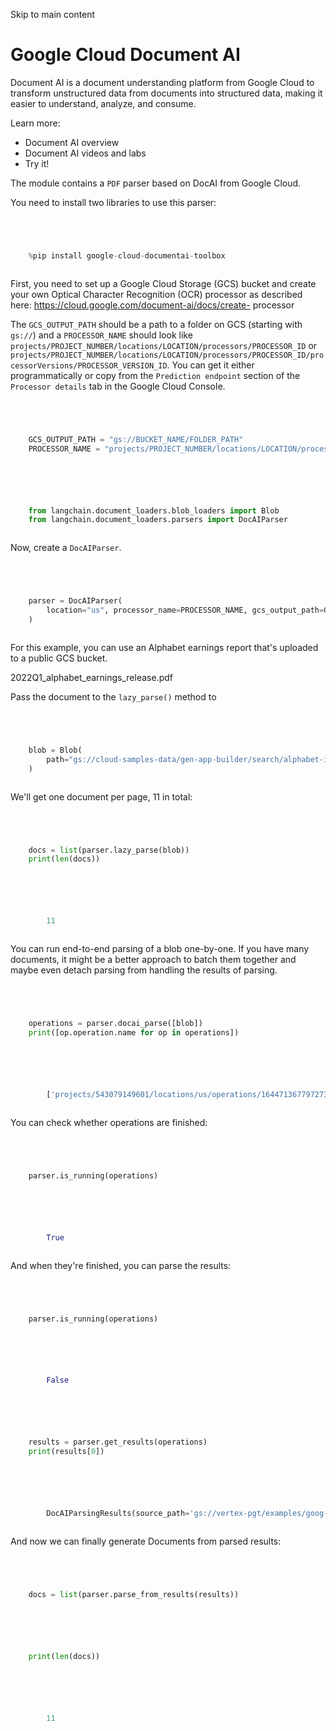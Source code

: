 

Skip to main content

# Google Cloud Document AI

Document AI is a document understanding platform from Google Cloud to transform unstructured data from documents into structured data, making it easier to understand, analyze, and consume.

Learn more:

  * Document AI overview
  * Document AI videos and labs
  * Try it!

The module contains a `PDF` parser based on DocAI from Google Cloud.

You need to install two libraries to use this parser:

```python




    %pip install google-cloud-documentai-toolbox



```


First, you need to set up a Google Cloud Storage (GCS) bucket and create your own Optical Character Recognition (OCR) processor as described here: https://cloud.google.com/document-ai/docs/create-
processor

The `GCS_OUTPUT_PATH` should be a path to a folder on GCS (starting with `gs://`) and a `PROCESSOR_NAME` should look like `projects/PROJECT_NUMBER/locations/LOCATION/processors/PROCESSOR_ID` or
`projects/PROJECT_NUMBER/locations/LOCATION/processors/PROCESSOR_ID/processorVersions/PROCESSOR_VERSION_ID`. You can get it either programmatically or copy from the `Prediction endpoint` section of
the `Processor details` tab in the Google Cloud Console.

```python




    GCS_OUTPUT_PATH = "gs://BUCKET_NAME/FOLDER_PATH"
    PROCESSOR_NAME = "projects/PROJECT_NUMBER/locations/LOCATION/processors/PROCESSOR_ID"



```


```python




    from langchain.document_loaders.blob_loaders import Blob
    from langchain.document_loaders.parsers import DocAIParser



```


Now, create a `DocAIParser`.

```python




    parser = DocAIParser(
        location="us", processor_name=PROCESSOR_NAME, gcs_output_path=GCS_OUTPUT_PATH
    )



```


For this example, you can use an Alphabet earnings report that's uploaded to a public GCS bucket.

2022Q1_alphabet_earnings_release.pdf

Pass the document to the `lazy_parse()` method to

```python




    blob = Blob(
        path="gs://cloud-samples-data/gen-app-builder/search/alphabet-investor-pdfs/2022Q1_alphabet_earnings_release.pdf"
    )



```


We'll get one document per page, 11 in total:

```python




    docs = list(parser.lazy_parse(blob))
    print(len(docs))



```


```python




        11



```


You can run end-to-end parsing of a blob one-by-one. If you have many documents, it might be a better approach to batch them together and maybe even detach parsing from handling the results of
parsing.

```python




    operations = parser.docai_parse([blob])
    print([op.operation.name for op in operations])



```


```python




        ['projects/543079149601/locations/us/operations/16447136779727347991']



```


You can check whether operations are finished:

```python




    parser.is_running(operations)



```


```python




        True



```


And when they're finished, you can parse the results:

```python




    parser.is_running(operations)



```


```python




        False



```


```python




    results = parser.get_results(operations)
    print(results[0])



```


```python




        DocAIParsingResults(source_path='gs://vertex-pgt/examples/goog-exhibit-99-1-q1-2023-19.pdf', parsed_path='gs://vertex-pgt/test/run1/16447136779727347991/0')



```


And now we can finally generate Documents from parsed results:

```python




    docs = list(parser.parse_from_results(results))



```


```python




    print(len(docs))



```


```python




        11



```
